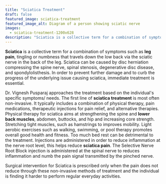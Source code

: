 ```yaml
---
title: "Sciatica Treatment"
draft: false
featured_image: sciatica-treatment
featured_image_alt: Diagram of a person showing sciatic nerve
images:
  - sciatica-treatment-1200x628
description: "Sciatica is a collective term for a combination of symptoms such as leg pain, tingling or numbness that travels down the low back via the sciatic nerve in the back of the leg. Sciatica can be caused by disc herniation compressing the spine nerve, spinal stenosis, degenerative disc disease, and spondylolisthesis."
---
```


**Sciatica** is a collective term for a combination of symptoms such as **leg pain**, tingling or numbness that travels down the low back via the sciatic nerve in the back of the leg. Sciatica can be caused by disc herniation compressing the spine nerve, spinal stenosis, degenerative disc disease, and spondylolisthesis. <!--more--> In order to prevent further damage and to curb the progress of the underlying issue causing sciatica, immediate treatment is essential.

Dr. Vignesh Pusparaj approaches the treatment based on the individual's specific symptoms/ needs. The first line of **sciatica treatment** is most often non-invasive. It typically includes a combination of physical therapy, pain medications, therapeutic injections for pain relief, and alternative therapies. Physical therapy for sciatica aims at strengthening the spine and **lower back muscles**, abdomen, buttocks, and hip and increasing core strength. Stretching tight muscles, such as hamstrings to improves mobility. Light aerobic exercises such as walking, swimming, or pool therapy promotes overall good health and fitness. Too much bed rest can be detrimental to the treatment. Injections are administered in order to reduce inflammation at the nerve root level, this helps reduce **sciatica pain**. The Selective Nerve Root Block injection is administered at the spinal nerve to reduces inflammation and numb the pain signal transmitted by the pinched nerve.

Surgical intervention for Sciatica is prescribed only when the pain does not reduce through these non-invasive methods of treatment and the individual is finding it harder to perform regular everyday activities.
